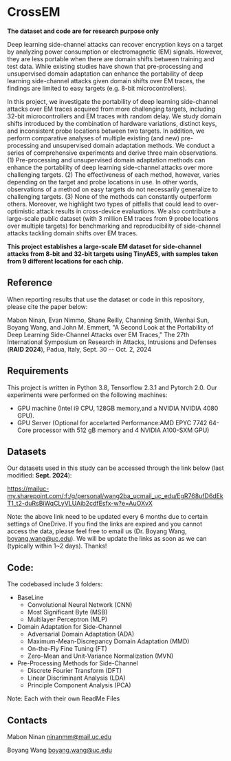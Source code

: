 # CrossEM
**The dataset and code are for research purpose only**

Deep learning side-channel attacks can recover encryption keys on a target by analyzing power consumption or electromagnetic (EM) signals. However, they are less portable when there are domain shifts between training and test data. While existing studies have shown that pre-processing and unsupervised domain adaptation can enhance the portability of deep learning side-channel attacks given domain shifts over EM traces, the findings are limited to easy targets (e.g. 8-bit microcontrollers).

In this project, we investigate the portability of deep learning side-channel attacks over EM traces acquired from more challenging targets, including 32-bit microcontrollers and EM traces with random delay. We study domain shifts introduced by the combination of hardware variations, distinct keys, and inconsistent probe locations between two targets. In addition, we perform comparative analyses of multiple existing (and new) pre-processing and unsupervised domain adaptation methods. We conduct a series of comprehensive experiments and derive three main observations. (1) Pre-processing and unsupervised domain adaptation methods can enhance the portability of deep learning side-channel attacks over more challenging targets. (2) The effectiveness of each method, however, varies depending on the target and probe locations in use. In other words, observations of a method on easy targets do not necessarily generalize to challenging targets. (3) None of the methods can constantly outperform others. Moreover, we highlight two types of pitfalls that could lead to over-optimistic attack results in cross-device evaluations. We also contribute a large-scale public dataset (with 3 million EM traces from 9 probe locations over multiple targets) for benchmarking and reproducibility of side-channel attacks tackling domain shifts over EM traces.  

**This project establishes a large-scale EM dataset for side-channel attacks from 8-bit and 32-bit targets using TinyAES, with samples taken from 9 different locations for each chip.**

## Reference
When reporting results that use the dataset or code in this repository, please cite the paper below:

Mabon Ninan, Evan Nimmo, Shane Reilly, Channing Smith, Wenhai Sun, Boyang Wang, and John M. Emmert, "A Second Look at the Portability of Deep Learning Side-Channel Attacks over EM Traces," The 27th International Symposium on Research in Attacks, Intrusions and Defenses (**RAID 2024**), Padua, Italy, Sept. 30 -- Oct. 2, 2024


## Requirements
This project is written in Python 3.8, Tensorflow 2.3.1 and Pytorch 2.0. Our experiments were performed on the following machines:

* GPU machine (Intel i9 CPU, 128GB memory,and a NVIDIA  NVIDIA 4080 GPU).
* GPU Server (Optional for accelarted Performance:AMD EPYC 7742 64-Core processor with 512 gB memory and 4 NVIDIA A100-SXM GPU)

## Datasets 

Our datasets used in this study can be accessed through the link below (last modified: **Sept. 2024**):

https://mailuc-my.sharepoint.com/:f:/g/personal/wang2ba_ucmail_uc_edu/EgR768ufD6dEkT1_t2-duRsBiWqCLyVLUAib2cdfEsfx-w?e=AuOXvX

Note: the above link need to be updated every 6 months due to certain settings of OneDrive. If you find the links are expired and you cannot access the data, please feel free to email us (Dr. Boyang Wang, boyang.wang@uc.edu). We will be update the links as soon as we can (typically within 1~2 days). Thanks!

## Code:
The codebased include 3 folders: 
* BaseLine
  * Convolutional Neural Network (CNN)
  * Most Significant Byte (MSB)
  * Multilayer Perceptron (MLP)
* Domain Adaptation for Side-Channel
  * Adversarial Domain Adaptation (ADA) 
  * Maximum-Mean-Discrepancy Domain Adaptation (MMD)
  * On-the-Fly Fine Tuning (FT)
  * Zero-Mean and Unit-Variance Normalization (MVN)
* Pre-Processing Methods for Side-Channel
  * Discrete Fourier Transform (DFT)
  * Linear Discriminant Analysis (LDA)
  * Principle Component Analysis (PCA)

Note: Each with their own ReadMe Files 


## Contacts
Mabon Ninan ninanmm@mail.uc.edu

Boyang Wang boyang.wang@uc.edu
